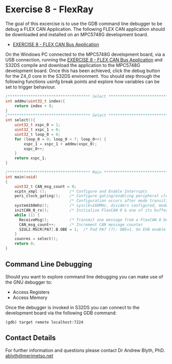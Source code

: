 # Exercise 8 - FlexRay

The goal of this excercise is to use the GDB command line debugger to be debug a FLEX CAN Application. The following FLEX CAN application should be downloaded and installed on an MPC5748G development board.

* [EXERCISE 8 - FLEX CAN Bus Application](https://github.com/Merimetso-Code/EmbeddedAutomotiveSecurity/blob/main/EXERCISE8.7z)

On the Windows PC connected to the  MPC5748G development board, via a USB connection, running the [EXERCISE 8 - FLEX CAN Bus Application]() and S32DS compile and download the application to the MPC5748G development board. Once this has been achieved, click the debug button for the Z4_0 core in the S32DS environment. You should step through the following functions usinfg break points and explore how variables can be set to trigger behaviour.

```c
/************************************ Select ********************************************/
int addmu(uint32_t index){
	return index + 8;
}
/************************************ Select ********************************************/
int select(){
	uint32_t xspc_0 = 1;
	uint32_t xspc_1 = 0;
	uint32_t loop_0 = 0;
	for (loop_0 = 0; loop_0 < 7; loop_0++) {
		xspc_1 = xspc_1 + addmu(xspc_0);
		xspc_0++;
	}
	return xspc_1;
}

/************************************ Main **********************************************/
int main(void)
{
 	uint32_t CAN_msg_count = 0;
	xcptn_xmpl ();         	/* Configure and Enable Interrupts 	     		*/
	peri_clock_gating();   	/* Configure gating/enabling peripheral clocks(CANs) 	*/
	                       	/* Configuration occurs after mode transition 		*/
	system160mhz();        	/* sysclk=160MHz, dividers configured, mode trans	*/
	initCAN_0_rx();     	/* Initialise FlexCAN 0 & one of its buffers for receive*/
	while (1) {
	  ReceiveMsg();       	/* Transmit one message from a FlexCAN 0 buffer 	*/
	  CAN_msg_count++;      /* Increment CAN message counter 			*/
	  SIUL2.MSCR[PA7].B.OBE = 1;  /* Pad PA7 (7): OBE=1. On EVB enable low DS5 LED 	*/
	}
	counres = select();
	return 0;
}
```

## Command Line Debugging

Should you want to explore command line debugging you can make use of the GNU debugger to:

* Access Registers
* Access Memory

Once the debugger is invoked in S32DS you can connect to the development board via the following GDB command:

```
(gdb) target remote localhost:7224
```

## Contact Details

For further information and questions please contact Dr Andrew Blyth, PhD. <ablyth@merimetso.net>
